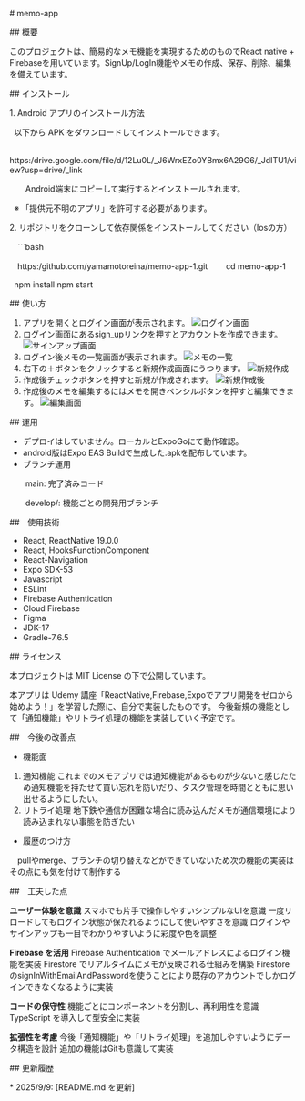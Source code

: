 \# memo-app



\## 概要



このプロジェクトは、簡易的なメモ機能を実現するためのものでReact native + Firebaseを用いています。SignUp/LogIn機能やメモの作成、保存、削除、編集を備えています。



\## インストール



1\. Android アプリのインストール方法

&nbsp;  以下から APK をダウンロードしてインストールできます。

&nbsp; https:/drive.google.com/file/d/12Lu0L/_J6WrxEZo0YBmx6A29G6/_JdITU1/view?usp=drive/_link

　　Android端末にコピーして実行するとインストールされます。  

&nbsp;  ※ 「提供元不明のアプリ」を許可する必要があります。



2\. リポジトリをクローンして依存関係をインストールしてください（Iosの方）

　```bash

　https:/github.com/yamamotoreina/memo-app-1.git　
　cd memo-app-1

  npm install
  npm start





\## 使い方



1. アプリを開くとログイン画面が表示されます。
   ![ログイン画面](./images/LogIn.png)
2. ログイン画面にあるsign\_upリンクを押すとアカウントを作成できます。
   ![サインアップ画面](./images/SignUp.png)
3. ログイン後メモの一覧画面が表示されます。
   ![メモの一覧](./images/MemoList.png)
4. 右下の＋ボタンをクリックすると新規作成画面にうつります。
   ![新規作成](./images/MemoCreateNew.png)
5. 作成後チェックボタンを押すと新規が作成されます。
   ![新規作成後](./images/MemoListAdd.png)
6. 作成後のメモを編集するにはメモを開きペンシルボタンを押すと編集できます。
   ![編集画面](./images/MemoDetail.png)



\## 運用



* デプロイはしていません。ローカルとExpoGoにて動作確認。
* android版はExpo EAS Buildで生成した.apkを配布しています。
* ブランチ運用

　　main: 完了済みコード

　　develop/: 機能ごとの開発用ブランチ



\##　使用技術



* React, ReactNative  19.0.0
* React, HooksFunctionComponent
* React-Navigation
* Expo SDK-53
* Javascript
* ESLint
* Firebase Authentication
* Cloud Firebase
* Figma
* JDK-17
* Gradle-7.6.5



\## ライセンス



本プロジェクトは MIT License の下で公開しています。



本アプリは Udemy 講座「ReactNative,Firebase,Expoでアプリ開発をゼロから始めよう！」を学習した際に、自分で実装したものです。
今後新規の機能として「通知機能」やリトライ処理の機能を実装していく予定です。





\##　今後の改善点



* 機能面



1. 通知機能
   これまでのメモアプリでは通知機能があるものが少ないと感じたため通知機能を持たせて買い忘れを防いだり、タスク管理を時間とともに思い出せるようにしたい。
2. リトライ処理
   地下鉄や通信が困難な場合に読み込んだメモが通信環境により読み込まれない事態を防ぎたい

* 履歴のつけ方

　pullやmerge、ブランチの切り替えなどができていないため次の機能の実装はその点にも気を付けて制作する



\##　工夫した点



**ユーザー体験を意識**
スマホでも片手で操作しやすいシンプルなUIを意識
一度リロードしてもログイン状態が保たれるようにして使いやすさを意識
ログインやサインアップも一目でわかりやすいように彩度や色を調整

**Firebase を活用**
Firebase Authentication でメールアドレスによるログイン機能を実装
Firestore でリアルタイムにメモが反映される仕組みを構築
FirestoreのsignInWithEmailAndPasswordを使うことにより既存のアカウントでしかログインできなくなるように実装

**コードの保守性**
機能ごとにコンポーネントを分割し、再利用性を意識
TypeScript を導入して型安全に実装

**拡張性を考慮**
今後「通知機能」や「リトライ処理」を追加しやすいようにデータ構造を設計
追加の機能はGitも意識して実装



\## 更新履歴



\* 2025/9/9: \[README.md を更新]
